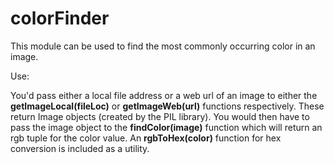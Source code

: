 # colorFinder
This module can be used to find the most commonly occurring color in an image.

Use:

You'd pass either a local file address or a web url of an image to either the **getImageLocal(fileLoc)** or **getImageWeb(url)** functions respectively.
These return Image objects (created by the PIL library). You would then have to pass the image object to the **findColor(image)** function which will return an rgb tuple for the color value. An **rgbToHex(color)** function for hex conversion is included as a utility.
